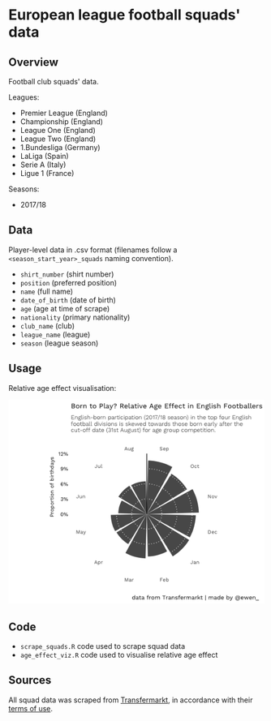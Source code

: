 European league football squads' data
================

Overview
--------

Football club squads' data.

Leagues:

-   Premier League (England)
-   Championship (England)
-   League One (England)
-   League Two (England)
-   1.Bundesliga (Germany)
-   LaLiga (Spain)
-   Serie A (Italy)
-   Ligue 1 (France)

Seasons:

-   2017/18

Data
----

Player-level data in .csv format (filenames follow a `<season_start_year>_squads` naming convention).

-   `shirt_number` (shirt number)
-   `position` (preferred position)
-   `name` (full name)
-   `date_of_birth` (date of birth)
-   `age` (age at time of scrape)
-   `nationality` (primary nationality)
-   `club_name` (club)
-   `league_name` (league)
-   `season` (league season)

Usage
-----

Relative age effect visualisation:

<img src="./figures/english_age_effect.png" width="582" />

Code
----

-   `scrape_squads.R` code used to scrape squad data
-   `age_effect_viz.R` code used to visualise relative age effect

Sources
-------

All squad data was scraped from [Transfermarkt](https://www.transfermarkt.co.uk/), in accordance with their [terms of use](https://www.transfermarkt.co.uk/intern/anb).
